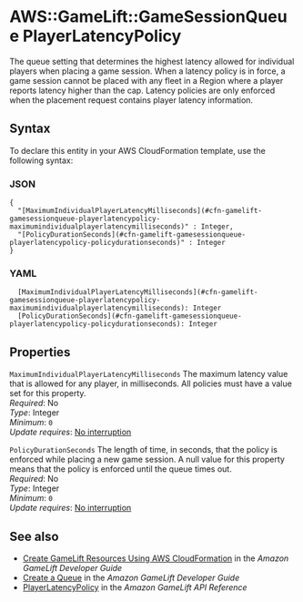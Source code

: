# AWS::GameLift::GameSessionQueue PlayerLatencyPolicy<a name="aws-properties-gamelift-gamesessionqueue-playerlatencypolicy"></a>

The queue setting that determines the highest latency allowed for individual players when placing a game session\. When a latency policy is in force, a game session cannot be placed with any fleet in a Region where a player reports latency higher than the cap\. Latency policies are only enforced when the placement request contains player latency information\.

## Syntax<a name="aws-properties-gamelift-gamesessionqueue-playerlatencypolicy-syntax"></a>

To declare this entity in your AWS CloudFormation template, use the following syntax:

### JSON<a name="aws-properties-gamelift-gamesessionqueue-playerlatencypolicy-syntax.json"></a>

```
{
  "[MaximumIndividualPlayerLatencyMilliseconds](#cfn-gamelift-gamesessionqueue-playerlatencypolicy-maximumindividualplayerlatencymilliseconds)" : Integer,
  "[PolicyDurationSeconds](#cfn-gamelift-gamesessionqueue-playerlatencypolicy-policydurationseconds)" : Integer
}
```

### YAML<a name="aws-properties-gamelift-gamesessionqueue-playerlatencypolicy-syntax.yaml"></a>

```
  [MaximumIndividualPlayerLatencyMilliseconds](#cfn-gamelift-gamesessionqueue-playerlatencypolicy-maximumindividualplayerlatencymilliseconds): Integer
  [PolicyDurationSeconds](#cfn-gamelift-gamesessionqueue-playerlatencypolicy-policydurationseconds): Integer
```

## Properties<a name="aws-properties-gamelift-gamesessionqueue-playerlatencypolicy-properties"></a>

`MaximumIndividualPlayerLatencyMilliseconds`  <a name="cfn-gamelift-gamesessionqueue-playerlatencypolicy-maximumindividualplayerlatencymilliseconds"></a>
The maximum latency value that is allowed for any player, in milliseconds\. All policies must have a value set for this property\.  
*Required*: No  
*Type*: Integer  
*Minimum*: `0`  
*Update requires*: [No interruption](https://docs.aws.amazon.com/AWSCloudFormation/latest/UserGuide/using-cfn-updating-stacks-update-behaviors.html#update-no-interrupt)

`PolicyDurationSeconds`  <a name="cfn-gamelift-gamesessionqueue-playerlatencypolicy-policydurationseconds"></a>
The length of time, in seconds, that the policy is enforced while placing a new game session\. A null value for this property means that the policy is enforced until the queue times out\.  
*Required*: No  
*Type*: Integer  
*Minimum*: `0`  
*Update requires*: [No interruption](https://docs.aws.amazon.com/AWSCloudFormation/latest/UserGuide/using-cfn-updating-stacks-update-behaviors.html#update-no-interrupt)

## See also<a name="aws-properties-gamelift-gamesessionqueue-playerlatencypolicy--seealso"></a>
+ [ Create GameLift Resources Using AWS CloudFormation](https://docs.aws.amazon.com/gamelift/latest/developerguide/resources-cloudformation.html) in the *Amazon GameLift Developer Guide*
+ [ Create a Queue](https://docs.aws.amazon.com/gamelift/latest/developerguide/queues-creating.html) in the *Amazon GameLift Developer Guide*
+ [PlayerLatencyPolicy](https://docs.aws.amazon.com/gamelift/latest/apireference/API_PlayerLatencyPolicy.html) in the *Amazon GameLift API Reference*
